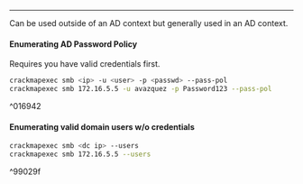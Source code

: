 -- -
Can be used outside of an AD context but generally used in an AD context. 
#### Enumerating AD Password Policy
Requires you have valid credentials first.
```bash
crackmapexec smb <ip> -u <user> -p <passwd> --pass-pol
crackmapexec smb 172.16.5.5 -u avazquez -p Password123 --pass-pol
```

^016942

#### Enumerating valid domain users w/o credentials
```bash
crackmapexec smb <dc ip> --users
crackmapexec smb 172.16.5.5 --users
```

^99029f
